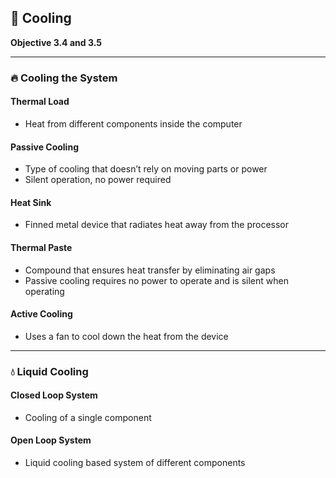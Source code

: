 ## 🧊 Cooling 
**Objective 3.4 and 3.5**  

---

### 🔥 Cooling the System

#### **Thermal Load**
- Heat from different components inside the computer

#### **Passive Cooling**
- Type of cooling that doesn’t rely on moving parts or power  
- Silent operation, no power required

#### **Heat Sink**
- Finned metal device that radiates heat away from the processor

#### **Thermal Paste**
- Compound that ensures heat transfer by eliminating air gaps  
- Passive cooling requires no power to operate and is silent when operating

#### **Active Cooling**
- Uses a fan to cool down the heat from the device

---

### 💧 Liquid Cooling

#### **Closed Loop System**
- Cooling of a single component

#### **Open Loop System**
- Liquid cooling based system of different components  
